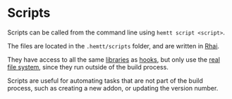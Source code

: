 # Scripts

Scripts can be called from the command line using `hemtt script <script>`.

The files are located in the `.hemtt/scripts` folder, and are written in [Rhai](../index.md).

They have access to all the same [libraries](../library/index.md) as [hooks](../hooks.md), but only use the [real file system](../library/filesystem.md#hemtt_rfs---real-file-system), since they run outside of the build process.

Scripts are useful for automating tasks that are not part of the build process, such as creating a new addon, or updating the version number.
